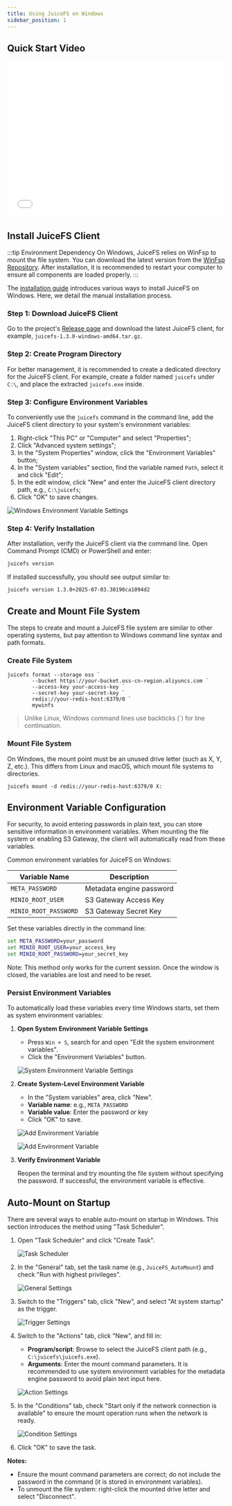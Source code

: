 ```yaml
---
title: Using JuiceFS on Windows
sidebar_position: 1
---
```


## Quick Start Video

<div className="video-container">
  <iframe
    src="//player.bilibili.com/player.html?isOutside=true&aid=114499784808051&bvid=BV1jtEczZEvq&cid=29939011077&p=1&autoplay=false"
    width="100%"
    height="360"
    scrolling="no"
    frameBorder="0"
    allowFullScreen
  ></iframe>
</div>

## Install JuiceFS Client

:::tip Environment Dependency
On Windows, JuiceFS relies on WinFsp to mount the file system. You can download the latest version from the [WinFsp Repository](https://github.com/winfsp/winfsp). After installation, it is recommended to restart your computer to ensure all components are loaded properly.
:::

The [installation guide](../getting-started/installation#windows) introduces various ways to install JuiceFS on Windows. Here, we detail the manual installation process.

### Step 1: Download JuiceFS Client

Go to the project's [Release page](https://github.com/juicedata/juicefs/releases) and download the latest JuiceFS client, for example, `juicefs-1.3.0-windows-amd64.tar.gz`.

### Step 2: Create Program Directory

For better management, it is recommended to create a dedicated directory for the JuiceFS client. For example, create a folder named `juicefs` under `C:\`, and place the extracted `juicefs.exe` inside.

### Step 3: Configure Environment Variables

To conveniently use the `juicefs` command in the command line, add the JuiceFS client directory to your system's environment variables:

1. Right-click "This PC" or "Computer" and select "Properties";
2. Click "Advanced system settings";
3. In the "System Properties" window, click the "Environment Variables" button;
4. In the "System variables" section, find the variable named `Path`, select it and click "Edit";
5. In the edit window, click "New" and enter the JuiceFS client directory path, e.g., `C:\juicefs`;
6. Click "OK" to save changes.

![Windows Environment Variable Settings](https://static1.juicefs.com/docs/windows-path-en.png)

### Step 4: Verify Installation

After installation, verify the JuiceFS client via the command line. Open Command Prompt (CMD) or PowerShell and enter:

```bash
juicefs version
```

If installed successfully, you should see output similar to:

```
juicefs version 1.3.0+2025-07-03.30190ca1094d2
```

## Create and Mount File System

The steps to create and mount a JuiceFS file system are similar to other operating systems, but pay attention to Windows command line syntax and path formats.

### Create File System

```shell
juicefs format --storage oss `
        --bucket https://your-bucket.oss-cn-region.aliyuncs.com `
        --access-key your-access-key `
        --secret-key your-secret-key `
        redis://your-redis-host:6379/0 `
        mywinfs
```

> Unlike Linux, Windows command lines use backticks (`) for line continuation.

### Mount File System

On Windows, the mount point must be an unused drive letter (such as X, Y, Z, etc.). This differs from Linux and macOS, which mount file systems to directories.

```shell
juicefs mount -d redis://your-redis-host:6379/0 X:
```

## Environment Variable Configuration

For security, to avoid entering passwords in plain text, you can store sensitive information in environment variables. When mounting the file system or enabling S3 Gateway, the client will automatically read from these variables.

Common environment variables for JuiceFS on Windows:

| Variable Name            | Description                |
|-------------------------|----------------------------|
| `META_PASSWORD`         | Metadata engine password   |
| `MINIO_ROOT_USER`       | S3 Gateway Access Key      |
| `MINIO_ROOT_PASSWORD`   | S3 Gateway Secret Key      |

Set these variables directly in the command line:

```cmd
set META_PASSWORD=your_password
set MINIO_ROOT_USER=your_access_key
set MINIO_ROOT_PASSWORD=your_secret_key
```

Note: This method only works for the current session. Once the window is closed, the variables are lost and need to be reset.

### Persist Environment Variables

To automatically load these variables every time Windows starts, set them as system environment variables:

1. **Open System Environment Variable Settings**
     - Press `Win + S`, search for and open "Edit the system environment variables".
     - Click the "Environment Variables" button.

     ![System Environment Variable Settings](https://static1.juicefs.com/docs/win_env_01.png)

2. **Create System-Level Environment Variable**
     - In the "System variables" area, click "New".
     - **Variable name**: e.g., `META_PASSWORD`
     - **Variable value**: Enter the password or key
     - Click "OK" to save.

     ![Add Environment Variable](https://static1.juicefs.com/docs/win_env_02.png)

     ![Add Environment Variable](https://static1.juicefs.com/docs/win_env_03.png)

3. **Verify Environment Variable**

     Reopen the terminal and try mounting the file system without specifying the password. If successful, the environment variable is effective.

## Auto-Mount on Startup

There are several ways to enable auto-mount on startup in Windows. This section introduces the method using "Task Scheduler".

1. Open "Task Scheduler" and click "Create Task".

     ![Task Scheduler](https://static1.juicefs.com/docs/task_00.png)

2. In the "General" tab, set the task name (e.g., `JuiceFS_AutoMount`) and check "Run with highest privileges".

     ![General Settings](https://static1.juicefs.com/docs/task_01.png)

3. Switch to the "Triggers" tab, click "New", and select "At system startup" as the trigger.

     ![Trigger Settings](https://static1.juicefs.com/docs/task_02.png)

4. Switch to the "Actions" tab, click "New", and fill in:

     - **Program/script**: Browse to select the JuiceFS client path (e.g., `C:\juicefs\juicefs.exe`).
     - **Arguments**: Enter the mount command parameters. It is recommended to use system environment variables for the metadata engine password to avoid plain text input here.

     ![Action Settings](https://static1.juicefs.com/docs/task_03.png)

5. In the "Conditions" tab, check "Start only if the network connection is available" to ensure the mount operation runs when the network is ready.

     ![Condition Settings](https://static1.juicefs.com/docs/task_04.png)

6. Click "OK" to save the task.

**Notes:**

- Ensure the mount command parameters are correct; do not include the password in the command (it is stored in environment variables).
- To unmount the file system: right-click the mounted drive letter and select "Disconnect".
